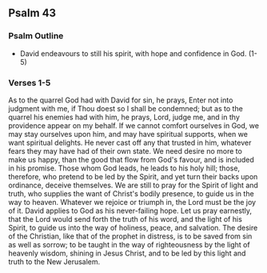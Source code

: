 ## Psalm 43

### Psalm Outline

- David endeavours to still his spirit, with hope and confidence in God. (1-5)

### Verses 1-5

As to the quarrel God had with David for sin, he prays, Enter not into judgment with me, if Thou doest so I shall be condemned; but as to the quarrel his enemies had with him, he prays, Lord, judge me, and in thy providence appear on my behalf. If we cannot comfort ourselves in God, we may stay ourselves upon him, and may have spiritual supports, when we want spiritual delights. He never cast off any that trusted in him, whatever fears they may have had of their own state. We need desire no more to make us happy, than the good that flow from God's favour, and is included in his promise. Those whom God leads, he leads to his holy hill; those, therefore, who pretend to be led by the Spirit, and yet turn their backs upon ordinance, deceive themselves. We are still to pray for the Spirit of light and truth, who supplies the want of Christ's bodily presence, to guide us in the way to heaven. Whatever we rejoice or triumph in, the Lord must be the joy of it. David applies to God as his never-failing hope. Let us pray earnestly, that the Lord would send forth the truth of his word, and the light of his Spirit, to guide us into the way of holiness, peace, and salvation. The desire of the Christian, like that of the prophet in distress, is to be saved from sin as well as sorrow; to be taught in the way of righteousness by the light of heavenly wisdom, shining in Jesus Christ, and to be led by this light and truth to the New Jerusalem.


